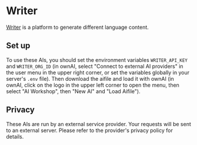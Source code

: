 # Writer

[Writer](https://writer.com/) is a platform to generate different language content.

## Set up

To use these AIs, you should set the environment variables `WRITER_API_KEY` and `WRITER_ORG_ID` (in ownAI, select "Connect to external AI providers" in the user menu in the upper right corner, or set the variables globally in your server's `.env` file).
Then download the aifile and load it with ownAI (in ownAI, click on the logo in the upper left corner to open the menu, then select "AI Workshop", then "New AI" and "Load Aifile").

## Privacy

These AIs are run by an external service provider. Your requests will be sent to an external server. Please refer to the provider's privacy policy for details.
